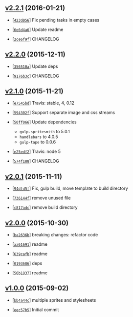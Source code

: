 <!-- 20b19cb 1453369975000 -->

## [v2.2.1](https://github.com/zoubin/gulp.spritesmith-multi/commit/20b19cb) (2016-01-21)

* [[`423d056`](https://github.com/zoubin/gulp.spritesmith-multi/commit/423d056)] Fix pending tasks in empty cases

* [[`6e6d4a6`](https://github.com/zoubin/gulp.spritesmith-multi/commit/6e6d4a6)] Update readme

* [[`2ce6f9f`](https://github.com/zoubin/gulp.spritesmith-multi/commit/2ce6f9f)] CHANGELOG

## [v2.2.0](https://github.com/zoubin/gulp.spritesmith-multi/commit/1116ba1) (2015-12-11)

* [[`356510a`](https://github.com/zoubin/gulp.spritesmith-multi/commit/356510a)] Update deps

* [[`9176b3c`](https://github.com/zoubin/gulp.spritesmith-multi/commit/9176b3c)] CHANGELOG

## [v2.1.0](https://github.com/zoubin/gulp.spritesmith-multi/commit/394da0b) (2015-11-21)

* [[`e7545bd`](https://github.com/zoubin/gulp.spritesmith-multi/commit/e7545bd)] Travis: stable, 4, 0.12

* [[`594302f`](https://github.com/zoubin/gulp.spritesmith-multi/commit/594302f)] Support separate image and css streams

* [[`50ff066`](https://github.com/zoubin/gulp.spritesmith-multi/commit/50ff066)] Update dependencies

    
    * `gulp.spritesmith` to 5.0.1
    * `handlebars` to 4.0.5
    * `gulp-tape` to 0.0.6

* [[`e25edf2`](https://github.com/zoubin/gulp.spritesmith-multi/commit/e25edf2)] Travis: node 5

* [[`574f188`](https://github.com/zoubin/gulp.spritesmith-multi/commit/574f188)] CHANGELOG

## [v2.0.1](https://github.com/zoubin/gulp.spritesmith-multi/commit/ec0622f) (2015-11-11)

* [[`94dfd5f`](https://github.com/zoubin/gulp.spritesmith-multi/commit/94dfd5f)] Fix, gulp build, move template to build directory

* [[`736144f`](https://github.com/zoubin/gulp.spritesmith-multi/commit/736144f)] remove unused file

* [[`c817adc`](https://github.com/zoubin/gulp.spritesmith-multi/commit/c817adc)] remove build directory

## [v2.0.0](https://github.com/zoubin/gulp.spritesmith-multi/commit/7c8b579) (2015-10-30)

* [[`ba2636b`](https://github.com/zoubin/gulp.spritesmith-multi/commit/ba2636b)] breaking changes: refactor code

* [[`aa61691`](https://github.com/zoubin/gulp.spritesmith-multi/commit/aa61691)] readme

* [[`639cafb`](https://github.com/zoubin/gulp.spritesmith-multi/commit/639cafb)] readme

* [[`0193686`](https://github.com/zoubin/gulp.spritesmith-multi/commit/0193686)] deps

* [[`56b1837`](https://github.com/zoubin/gulp.spritesmith-multi/commit/56b1837)] readme

## [v1.0.0](https://github.com/zoubin/gulp.spritesmith-multi/commit/acac3d2) (2015-09-02)

* [[`bb4a44c`](https://github.com/zoubin/gulp.spritesmith-multi/commit/bb4a44c)] multiple sprites and stylesheets

* [[`eec57b5`](https://github.com/zoubin/gulp.spritesmith-multi/commit/eec57b5)] Initial commit

